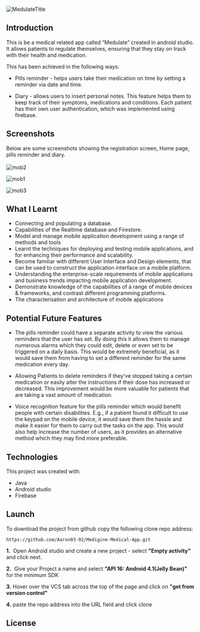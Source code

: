 ![MedulateTitle](https://user-images.githubusercontent.com/77536598/124757064-1d1a9f00-df25-11eb-9b77-755996de68b9.png)


## **Introduction**


This is be a medical related app called
“Medulate” created in android studio. It allows patients to regulate themselves, ensuring that they stay on track with their health and medication. 

This has been achieved in the following ways:

* Pills reminder - helps users take their medication on time by setting a reminder via date and time. 

* Diary - allows users to insert personal notes. This feature helps them to keep track of their symptoms, medications and conditions. 
Each patient has their own user authentication, which was implemented using firebase.

## **Screenshots**

Below are some screenshots showing the registration screen, Home page, pills reminder and diary. 
<br>
<br>
![mob2](https://user-images.githubusercontent.com/77536598/124646541-b21d8980-de8c-11eb-9909-0551a800101c.png)


![mob1](https://user-images.githubusercontent.com/77536598/124646243-4dfac580-de8c-11eb-92e1-ca77ddd38d2b.png)

![mob3](https://user-images.githubusercontent.com/77536598/124646604-c5305980-de8c-11eb-94f5-f4497a5b9f54.png)



## **What I Learnt**

* Connecting and populating a database.
* Capabilities of the Realtime database and Firestore. 
* Model and manage mobile application development using a range of methods and tools
* Learnt the techniques for deploying and testing mobile applications, and for enhancing their performance and scalability.
* Become familiar with different User Interface and Design elements, that can be used to construct the application interface on a mobile platform.
* Understanding the enterprise-scale requirements of mobile applications and business trends impacting mobile application development.
* Demonstrate knowledge of the capabilities of a range of mobile devices & frameworks, and contrast different programming platforms.
* The characterisation and architecture of mobile applications


## **Potential Future Features**

* The pills reminder could have a separate activity to view the various reminders
that the user has set. By doing this it allows them to manage numerous alarms
which they could edit, delete or even set to be triggered on a daily basis. This
would be extremely beneficial, as it would save them from having to set
a different reminder for the same medication every day. 
* Allowing Patients to delete reminders if they’ve stopped taking a certain medication or easily alter the instructions if their dose has increased or decreased. This improvement would be more valuable for patients that are taking a vast amount of medication.

* Voice recognition feature for
the pills reminder which would benefit people with certain disabilities. E.g., if a patient found it difficult to use the keypad on the mobile device, it would save
them the hassle and make it easier for them to carry out the tasks on the app. 
This would also help increase the number of users, as it provides an alternative
method which they may find more preferable.


## **Technologies**

This project was created with:

* Java
* Android studio
* Firebase

## **Launch**

To download the project from github copy the following clone repo address:
```
https://github.com/Aaron03-92/Medigine-Medical-App.git
```

**1.**&nbsp; Open Android studio and create a new project -  select **"Empty activity"** and click next.

**2.**&nbsp; Give your Project a name and select **"API 16: Android 4.1(Jelly Bean)"** for the minimum SDK

**3.**&nbsp;Hover over the VCS tab across the top of the page and click on **"get from version control"**

**4.**&nbsp;paste the repo address into the URL field and click clone


## **License** 


